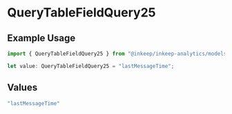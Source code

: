 # QueryTableFieldQuery25

## Example Usage

```typescript
import { QueryTableFieldQuery25 } from "@inkeep/inkeep-analytics/models/operations";

let value: QueryTableFieldQuery25 = "lastMessageTime";
```

## Values

```typescript
"lastMessageTime"
```